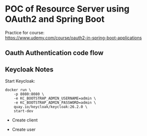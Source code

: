 # POC of Resource Server using OAuth2 and Spring Boot

Practice for course:  
https://www.udemy.com/course/oauth2-in-spring-boot-applications

## Oauth Authentication code flow


## Keycloak Notes
Start Keycloak:
```shell
docker run \
    -p 8080:8080 \
    -e KC_BOOTSTRAP_ADMIN_USERNAME=admin \
    -e KC_BOOTSTRAP_ADMIN_PASSWORD=admin \
    quay.io/keycloak/keycloak:26.2.0 \
    start-dev
```
* Create client

* Create user

